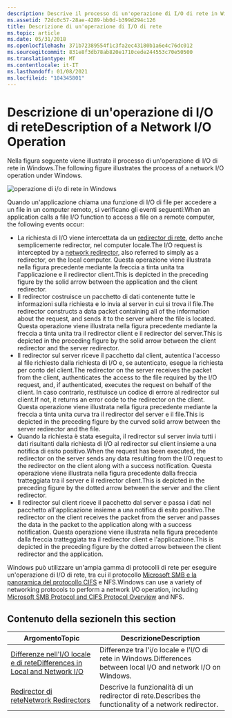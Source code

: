 ```yaml
---
description: Descrive il processo di un'operazione di I/O di rete in Windows.
ms.assetid: 72dc0c57-28ae-4289-bb0d-b399d294c126
title: Descrizione di un'operazione di I/O di rete
ms.topic: article
ms.date: 05/31/2018
ms.openlocfilehash: 371b72389554f1c3fa2ec43180b1a6e4c76dc012
ms.sourcegitcommit: 831e8f3db78ab820e1710cede244553c70e50500
ms.translationtype: MT
ms.contentlocale: it-IT
ms.lasthandoff: 01/08/2021
ms.locfileid: "104345801"
---
```

# <a name="description-of-a-network-io-operation"></a><span data-ttu-id="58b14-103">Descrizione di un'operazione di I/O di rete</span><span class="sxs-lookup"><span data-stu-id="58b14-103">Description of a Network I/O Operation</span></span>

<span data-ttu-id="58b14-104">Nella figura seguente viene illustrato il processo di un'operazione di I/O di rete in Windows.</span><span class="sxs-lookup"><span data-stu-id="58b14-104">The following figure illustrates the process of a network I/O operation under Windows.</span></span>

![operazione di i/o di rete in Windows](images/fig4.png)

<span data-ttu-id="58b14-106">Quando un'applicazione chiama una funzione di I/O di file per accedere a un file in un computer remoto, si verificano gli eventi seguenti:</span><span class="sxs-lookup"><span data-stu-id="58b14-106">When an application calls a file I/O function to access a file on a remote computer, the following events occur:</span></span>

-   <span data-ttu-id="58b14-107">La richiesta di I/O viene intercettata da un [redirector di rete](network-redirectors.md), detto anche semplicemente redirector, nel computer locale.</span><span class="sxs-lookup"><span data-stu-id="58b14-107">The I/O request is intercepted by a [network redirector](network-redirectors.md), also referred to simply as a redirector, on the local computer.</span></span> <span data-ttu-id="58b14-108">Questa operazione viene illustrata nella figura precedente mediante la freccia a tinta unita tra l'applicazione e il redirector client.</span><span class="sxs-lookup"><span data-stu-id="58b14-108">This is depicted in the preceding figure by the solid arrow between the application and the client redirector.</span></span>
-   <span data-ttu-id="58b14-109">Il redirector costruisce un pacchetto di dati contenente tutte le informazioni sulla richiesta e lo invia al server in cui si trova il file.</span><span class="sxs-lookup"><span data-stu-id="58b14-109">The redirector constructs a data packet containing all of the information about the request, and sends it to the server where the file is located.</span></span> <span data-ttu-id="58b14-110">Questa operazione viene illustrata nella figura precedente mediante la freccia a tinta unita tra il redirector client e il redirector del server.</span><span class="sxs-lookup"><span data-stu-id="58b14-110">This is depicted in the preceding figure by the solid arrow between the client redirector and the server redirector.</span></span>
-   <span data-ttu-id="58b14-111">Il redirector sul server riceve il pacchetto dal client, autentica l'accesso al file richiesto dalla richiesta di I/O e, se autenticato, esegue la richiesta per conto del client.</span><span class="sxs-lookup"><span data-stu-id="58b14-111">The redirector on the server receives the packet from the client, authenticates the access to the file required by the I/O request, and, if authenticated, executes the request on behalf of the client.</span></span> <span data-ttu-id="58b14-112">In caso contrario, restituisce un codice di errore al redirector sul client.</span><span class="sxs-lookup"><span data-stu-id="58b14-112">If not, it returns an error code to the redirector on the client.</span></span> <span data-ttu-id="58b14-113">Questa operazione viene illustrata nella figura precedente mediante la freccia a tinta unita curva tra il redirector del server e il file.</span><span class="sxs-lookup"><span data-stu-id="58b14-113">This is depicted in the preceding figure by the curved solid arrow between the server redirector and the file.</span></span>
-   <span data-ttu-id="58b14-114">Quando la richiesta è stata eseguita, il redirector sul server invia tutti i dati risultanti dalla richiesta di I/O al redirector sul client insieme a una notifica di esito positivo.</span><span class="sxs-lookup"><span data-stu-id="58b14-114">When the request has been executed, the redirector on the server sends any data resulting from the I/O request to the redirector on the client along with a success notification.</span></span> <span data-ttu-id="58b14-115">Questa operazione viene illustrata nella figura precedente dalla freccia tratteggiata tra il server e il redirector client.</span><span class="sxs-lookup"><span data-stu-id="58b14-115">This is depicted in the preceding figure by the dotted arrow between the server and the client redirector.</span></span>
-   <span data-ttu-id="58b14-116">Il redirector sul client riceve il pacchetto dal server e passa i dati nel pacchetto all'applicazione insieme a una notifica di esito positivo.</span><span class="sxs-lookup"><span data-stu-id="58b14-116">The redirector on the client receives the packet from the server and passes the data in the packet to the application along with a success notification.</span></span> <span data-ttu-id="58b14-117">Questa operazione viene illustrata nella figura precedente dalla freccia tratteggiata tra il redirector client e l'applicazione.</span><span class="sxs-lookup"><span data-stu-id="58b14-117">This is depicted in the preceding figure by the dotted arrow between the client redirector and the application.</span></span>

<span data-ttu-id="58b14-118">Windows può utilizzare un'ampia gamma di protocolli di rete per eseguire un'operazione di I/O di rete, tra cui il protocollo [Microsoft SMB e la panoramica del protocollo CIFS](microsoft-smb-protocol-and-cifs-protocol-overview.md) e NFS.</span><span class="sxs-lookup"><span data-stu-id="58b14-118">Windows can use a variety of networking protocols to perform a network I/O operation, including [Microsoft SMB Protocol and CIFS Protocol Overview](microsoft-smb-protocol-and-cifs-protocol-overview.md) and NFS.</span></span>

## <a name="in-this-section"></a><span data-ttu-id="58b14-119">Contenuto della sezione</span><span class="sxs-lookup"><span data-stu-id="58b14-119">In this section</span></span>



| <span data-ttu-id="58b14-120">Argomento</span><span class="sxs-lookup"><span data-stu-id="58b14-120">Topic</span></span>                                                                                       | <span data-ttu-id="58b14-121">Descrizione</span><span class="sxs-lookup"><span data-stu-id="58b14-121">Description</span></span>                                                          |
|---------------------------------------------------------------------------------------------|----------------------------------------------------------------------|
| [<span data-ttu-id="58b14-122">Differenze nell'I/O locale e di rete</span><span class="sxs-lookup"><span data-stu-id="58b14-122">Differences in Local and Network I/O</span></span>](differences-in-local-and-network-i-o.md)<br/> | <span data-ttu-id="58b14-123">Differenze tra l'i/o locale e l'I/O di rete in Windows.</span><span class="sxs-lookup"><span data-stu-id="58b14-123">Differences between local I/O and network I/O on Windows.</span></span><br/> |
| [<span data-ttu-id="58b14-124">Redirector di rete</span><span class="sxs-lookup"><span data-stu-id="58b14-124">Network Redirectors</span></span>](network-redirectors.md)<br/>                                   | <span data-ttu-id="58b14-125">Descrive la funzionalità di un redirector di rete.</span><span class="sxs-lookup"><span data-stu-id="58b14-125">Describes the functionality of a network redirector.</span></span><br/>      |



 

 

 




